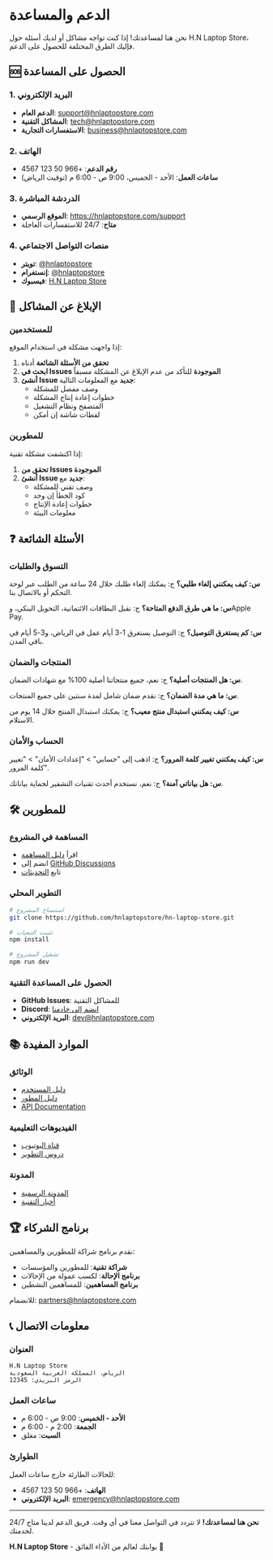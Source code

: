 # الدعم والمساعدة

نحن هنا لمساعدتك! إذا كنت تواجه مشاكل أو لديك أسئلة حول H.N Laptop Store، فإليك الطرق المختلفة للحصول على الدعم.

## 🆘 الحصول على المساعدة

### 1. البريد الإلكتروني
- **الدعم العام**: support@hnlaptopstore.com
- **المشاكل التقنية**: tech@hnlaptopstore.com
- **الاستفسارات التجارية**: business@hnlaptopstore.com

### 2. الهاتف
- **رقم الدعم**: +966 50 123 4567
- **ساعات العمل**: الأحد - الخميس، 9:00 ص - 6:00 م (توقيت الرياض)

### 3. الدردشة المباشرة
- **الموقع الرسمي**: https://hnlaptopstore.com/support
- **متاح**: 24/7 للاستفسارات العاجلة

### 4. منصات التواصل الاجتماعي
- **تويتر**: [@hnlaptopstore](https://twitter.com/hnlaptopstore)
- **إنستغرام**: [@hnlaptopstore](https://instagram.com/hnlaptopstore)
- **فيسبوك**: [H.N Laptop Store](https://facebook.com/hnlaptopstore)

## 🐛 الإبلاغ عن المشاكل

### للمستخدمين
إذا واجهت مشكلة في استخدام الموقع:

1. **تحقق من الأسئلة الشائعة** أدناه
2. **ابحث في Issues الموجودة** للتأكد من عدم الإبلاغ عن المشكلة مسبقاً
3. **أنشئ Issue جديد** مع المعلومات التالية:
   - وصف مفصل للمشكلة
   - خطوات إعادة إنتاج المشكلة
   - المتصفح ونظام التشغيل
   - لقطات شاشة إن أمكن

### للمطورين
إذا اكتشفت مشكلة تقنية:

1. **تحقق من Issues الموجودة**
2. **أنشئ Issue جديد** مع:
   - وصف تقني للمشكلة
   - كود الخطأ إن وجد
   - خطوات إعادة الإنتاج
   - معلومات البيئة

## ❓ الأسئلة الشائعة

### التسوق والطلبات
**س: كيف يمكنني إلغاء طلبي؟**
ج: يمكنك إلغاء طلبك خلال 24 ساعة من الطلب عبر لوحة التحكم أو بالاتصال بنا.

**س: ما هي طرق الدفع المتاحة؟**
ج: نقبل البطاقات الائتمانية، التحويل البنكي، وApple Pay.

**س: كم يستغرق التوصيل؟**
ج: التوصيل يستغرق 1-3 أيام عمل في الرياض، و3-5 أيام في باقي المدن.

### المنتجات والضمان
**س: هل المنتجات أصلية؟**
ج: نعم، جميع منتجاتنا أصلية 100% مع شهادات الضمان.

**س: ما هي مدة الضمان؟**
ج: نقدم ضمان شامل لمدة سنتين على جميع المنتجات.

**س: كيف يمكنني استبدال منتج معيب؟**
ج: يمكنك استبدال المنتج خلال 14 يوم من الاستلام.

### الحساب والأمان
**س: كيف يمكنني تغيير كلمة المرور؟**
ج: اذهب إلى "حسابي" > "إعدادات الأمان" > "تغيير كلمة المرور".

**س: هل بياناتي آمنة؟**
ج: نعم، نستخدم أحدث تقنيات التشفير لحماية بياناتك.

## 🛠️ للمطورين

### المساهمة في المشروع
- اقرأ [دليل المساهمة](CONTRIBUTING.md)
- انضم إلى [GitHub Discussions](https://github.com/hnlaptopstore/hn-laptop-store/discussions)
- تابع [التحديثات](https://github.com/hnlaptopstore/hn-laptop-store/releases)

### التطوير المحلي
```bash
# استنساخ المشروع
git clone https://github.com/hnlaptopstore/hn-laptop-store.git

# تثبيت التبعيات
npm install

# تشغيل المشروع
npm run dev
```

### الحصول على المساعدة التقنية
- **GitHub Issues**: للمشاكل التقنية
- **Discord**: [انضم إلى خادمنا](https://discord.gg/hnlaptopstore)
- **البريد الإلكتروني**: dev@hnlaptopstore.com

## 📚 الموارد المفيدة

### الوثائق
- [دليل المستخدم](https://hnlaptopstore.com/help)
- [دليل المطور](https://docs.hnlaptopstore.com)
- [API Documentation](https://api.hnlaptopstore.com/docs)

### الفيديوهات التعليمية
- [قناة اليوتيوب](https://youtube.com/hnlaptopstore)
- [دروس التطوير](https://youtube.com/playlist?list=PL...)

### المدونة
- [المدونة الرسمية](https://blog.hnlaptopstore.com)
- [أخبار التقنية](https://blog.hnlaptopstore.com/tech-news)

## 🏆 برنامج الشركاء

نقدم برنامج شراكة للمطورين والمساهمين:

- **شراكة تقنية**: للمطورين والمؤسسات
- **برنامج الإحالة**: لكسب عمولة من الإحالات
- **برنامج المساهمين**: للمساهمين النشطين

للانضمام: partners@hnlaptopstore.com

## 📞 معلومات الاتصال

### العنوان
```
H.N Laptop Store
الرياض، المملكة العربية السعودية
الرمز البريدي: 12345
```

### ساعات العمل
- **الأحد - الخميس**: 9:00 ص - 6:00 م
- **الجمعة**: 2:00 م - 6:00 م
- **السبت**: مغلق

### الطوارئ
للحالات الطارئة خارج ساعات العمل:
- **الهاتف**: +966 50 123 4567
- **البريد الإلكتروني**: emergency@hnlaptopstore.com

---

**نحن هنا لمساعدتك!** لا تتردد في التواصل معنا في أي وقت. فريق الدعم لدينا متاح 24/7 لخدمتك.

**H.N Laptop Store** - بوابتك لعالم من الأداء الفائق 🚀